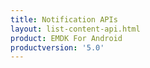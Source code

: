 ```yaml
---
title: Notification APIs
layout: list-content-api.html
product: EMDK For Android
productversion: '5.0'
---
```
















